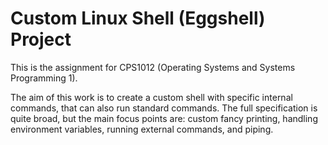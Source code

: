 # Custom Linux Shell (Eggshell) Project

This is the assignment for CPS1012 (Operating Systems and Systems Programming 1).

The aim of this work is to create a custom shell with specific internal commands, that can also run standard commands. The full specification is quite broad, but the main focus points are: custom fancy printing, handling environment variables, running external commands, and piping.
